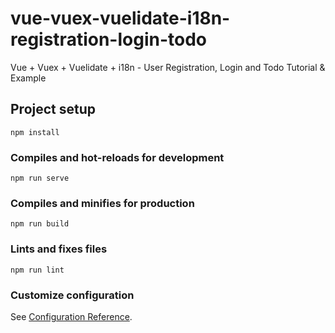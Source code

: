 # vue-vuex-vuelidate-i18n-registration-login-todo

Vue + Vuex + Vuelidate + i18n - User Registration, Login and Todo Tutorial & Example

## Project setup
```
npm install
```

### Compiles and hot-reloads for development
```
npm run serve
```

### Compiles and minifies for production
```
npm run build
```

### Lints and fixes files
```
npm run lint
```

### Customize configuration
See [Configuration Reference](https://cli.vuejs.org/config/).
